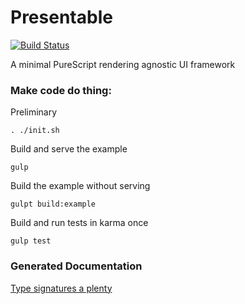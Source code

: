 Presentable 
====

[![Build Status](https://travis-ci.org/CapillarySoftware/presentable.svg?branch=develop)](https://travis-ci.org/CapillarySoftware/presentable)

A minimal PureScript rendering agnostic UI framework

### Make code do thing:

Preliminary
```
. ./init.sh
```

Build and serve the example
```
gulp
```

Build the example without serving
```
gulpt build:example
```

Build and run tests in karma once
```
gulp test
```

### Generated Documentation

[Type signatures a plenty](https://github.com/CapillarySoftware/Presentable/blob/Router/DocGen.md)
